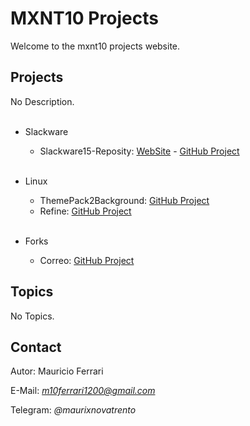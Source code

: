 # MXNT10 Projects

Welcome to the mxnt10 projects website. 

## Projects

No Description.
<br/><br/>

* Slackware
  * Slackware15-Reposity: [WebSite](https://mxnt10.github.io/Slackware15-Reposity/) - [GitHub Project](https://github.com/mxnt10/Slackware15-Reposity)
<br/><br/>

* Linux
  * ThemePack2Background: [GitHub Project](https://github.com/mxnt10/themepack2background)
  * Refine: [GitHub Project](https://github.com/mxnt10/refine)
<br/><br/>

* Forks
  * Correo: [GitHub Project](https://github.com/mxnt10/correo)

## Topics

No Topics.

## Contact

Autor: Mauricio Ferrari

E-Mail: *m10ferrari1200@gmail.com*

Telegram: *@maurixnovatrento*
